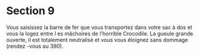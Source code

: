 # Section 9

Vous saisissez la barre de fer que vous transportez dans votre sac à
dos et vous la logez entre l es mâchoires de l'horrible Crocodile. La
gueule grande ouverte, il est totalement neutralisé et vous vous
éloignez sans dommage (rendez -vous au  390).